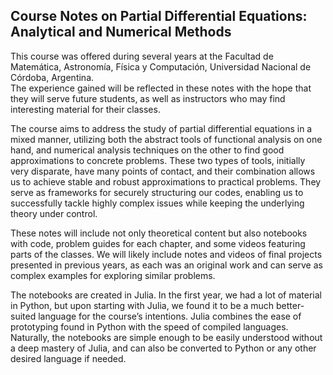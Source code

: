 ## Course Notes on Partial Differential Equations: Analytical and Numerical Methods

This course was offered during several years at the Facultad de Matemática, Astronomía, Física y Computación,
Universidad Nacional de Córdoba, Argentina.  
The experience gained will be reflected in these notes with the hope that they will serve future students, 
as well as instructors who may find interesting material for their classes.

The course aims to address the study of partial differential equations in a mixed manner, 
utilizing both the abstract tools of functional analysis on one hand, and numerical analysis techniques on the 
other to find good approximations to concrete problems. These two types of tools, initially very disparate, 
have many points of contact, and their combination allows us to achieve stable and robust approximations to 
practical problems. They serve as frameworks for securely structuring our codes, enabling us to successfully 
tackle highly complex issues while keeping the underlying theory under control.

These notes will include not only theoretical content but also notebooks with code, problem guides for each 
chapter, and some videos featuring parts of the classes. We will likely include notes and videos of final 
projects presented in previous years, as each was an original work and can serve as complex examples for 
exploring similar problems.

The notebooks are created in Julia. In the first year, we had a lot of material in Python, but upon starting with 
Julia, we found it to be a much better-suited language for the course’s intentions. 
Julia combines the ease of prototyping found in Python with the speed of compiled languages. 
Naturally, the notebooks are simple enough to be easily understood without a deep mastery of Julia, and can 
also be converted to Python or any other desired language if needed.
